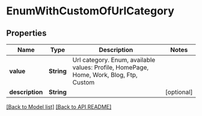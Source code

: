 # EnumWithCustomOfUrlCategory


## Properties
Name | Type | Description | Notes
------------ | ------------- | ------------- | -------------
**value** | **String** | Url category. Enum, available values: Profile, HomePage, Home, Work, Blog, Ftp, Custom | 
**description** | **String** |  |  [optional]




[[Back to Model list]](Models.md) [[Back to API README]](README.md)
